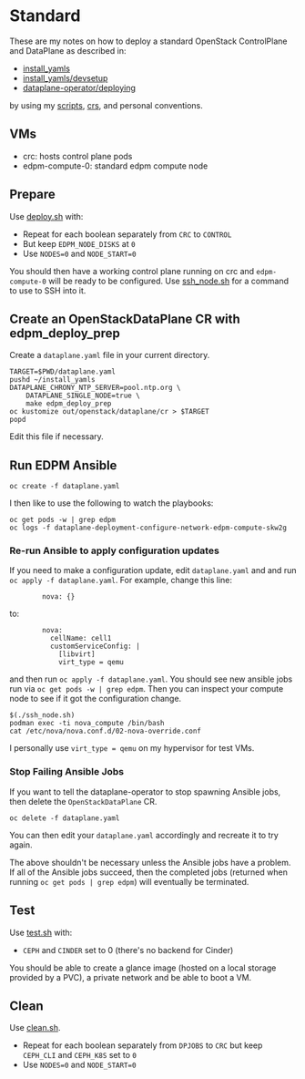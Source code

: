 # Standard

These are my notes on how to deploy a standard OpenStack ControlPlane
and DataPlane as described in:

- [install_yamls](https://github.com/openstack-k8s-operators/install_yamls/tree/main#deploy-dev-env-using-crc-edpm-nodes-with-isolated-networks)
- [install_yamls/devsetup](https://github.com/openstack-k8s-operators/install_yamls/tree/main/devsetup)
- [dataplane-operator/deploying](https://openstack-k8s-operators.github.io/dataplane-operator/deploying/)

by using my [scripts](../scripts), [crs](../crs), and personal conventions.

## VMs

- crc: hosts control plane pods
- edpm-compute-0: standard edpm compute node

## Prepare

Use [deploy.sh](../scripts/deploy.sh) with:

- Repeat for each boolean separately from `CRC` to `CONTROL`
- But keep `EDPM_NODE_DISKS` at `0`
- Use `NODES=0` and `NODE_START=0`

You should then have a working control plane running on crc
and `edpm-compute-0` will be ready to be configured. Use
[ssh_node.sh](../scripts/ssh_node.sh) for a command to use
to SSH into it.

## Create an OpenStackDataPlane CR with edpm_deploy_prep

Create a `dataplane.yaml` file in your current directory.
```
TARGET=$PWD/dataplane.yaml
pushd ~/install_yamls
DATAPLANE_CHRONY_NTP_SERVER=pool.ntp.org \
    DATAPLANE_SINGLE_NODE=true \
    make edpm_deploy_prep
oc kustomize out/openstack/dataplane/cr > $TARGET
popd
```
Edit this file if necessary.

## Run EDPM Ansible
```
oc create -f dataplane.yaml
```
I then like to use the following to watch the playbooks:
```
oc get pods -w | grep edpm
oc logs -f dataplane-deployment-configure-network-edpm-compute-skw2g
```

### Re-run Ansible to apply configuration updates

If you need to make a configuration update, edit `dataplane.yaml` and
and run `oc apply -f dataplane.yaml`. For example, change this line:

```
        nova: {}
```
to:
```
        nova:
          cellName: cell1
          customServiceConfig: |
            [libvirt]
            virt_type = qemu
```
and then run `oc apply -f dataplane.yaml`. You should see new ansible
jobs run via `oc get pods -w | grep edpm`. Then you can inspect your
compute node to see if it got the configuration change.

```
$(./ssh_node.sh)
podman exec -ti nova_compute /bin/bash
cat /etc/nova/nova.conf.d/02-nova-override.conf
```
I personally use `virt_type = qemu` on my hypervisor for test VMs.

### Stop Failing Ansible Jobs

If you want to tell the dataplane-operator to stop spawning Ansible
jobs, then delete the `OpenStackDataPlane` CR.
```
oc delete -f dataplane.yaml
```
You can then edit your `dataplane.yaml` accordingly and recreate it to
try again.

The above shouldn't be necessary unless the Ansible jobs have a
problem. If all of the Ansible jobs succeed, then the completed
jobs (returned when running `oc get pods | grep edpm`) will eventually
be terminated.

## Test

Use [test.sh](../scripts/test.sh) with:

- `CEPH` and `CINDER` set to 0 (there's no backend for Cinder)

You should be able to create a glance image (hosted on a local storage
provided by a PVC), a private network and be able to boot a VM.

## Clean

Use [clean.sh](../scripts/clean.sh).

- Repeat for each boolean separately from `DPJOBS` to `CRC` but
  keep `CEPH_CLI` and `CEPH_K8S` set to `0`
- Use `NODES=0` and `NODE_START=0`
